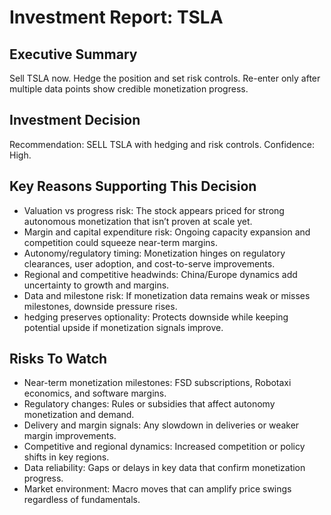 # Investment Report: TSLA
## Executive Summary
Sell TSLA now. Hedge the position and set risk controls. Re-enter only after multiple data points show credible monetization progress.

## Investment Decision
Recommendation: SELL TSLA with hedging and risk controls. Confidence: High.

## Key Reasons Supporting This Decision
- Valuation vs progress risk: The stock appears priced for strong autonomous monetization that isn’t proven at scale yet.
- Margin and capital expenditure risk: Ongoing capacity expansion and competition could squeeze near-term margins.
- Autonomy/regulatory timing: Monetization hinges on regulatory clearances, user adoption, and cost-to-serve improvements.
- Regional and competitive headwinds: China/Europe dynamics add uncertainty to growth and margins.
- Data and milestone risk: If monetization data remains weak or misses milestones, downside pressure rises.
- hedging preserves optionality: Protects downside while keeping potential upside if monetization signals improve.

## Risks To Watch
- Near-term monetization milestones: FSD subscriptions, Robotaxi economics, and software margins.
- Regulatory changes: Rules or subsidies that affect autonomy monetization and demand.
- Delivery and margin signals: Any slowdown in deliveries or weaker margin improvements.
- Competitive and regional dynamics: Increased competition or policy shifts in key regions.
- Data reliability: Gaps or delays in key data that confirm monetization progress.
- Market environment: Macro moves that can amplify price swings regardless of fundamentals.